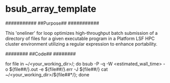 # bsub_array_template

###########
##Purpose##
###########

This 'oneliner' for loop optimizes high-throughput batch submission of a directory of files for a given executable program in a Platform LSF HPC cluster environment utilizing a regular expression to enhance portability.

########
##Code##
########

for file in ~/<your_working_dir>/; do bsub -P <acc> -q <que> -W <estimated_wall_time> -o ${file##/}.out -e ${file##/}.err -J ${file##/} cat ~/<your_working_dir>/${file##*/}; done
